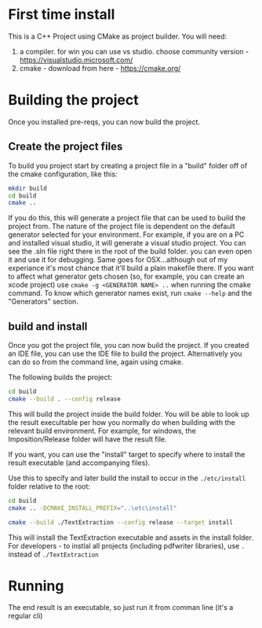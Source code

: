 # First time install

This is a C++ Project using CMake as project builder.
You will need:

1. a compiler. for win you can use vs studio. choose community version - https://visualstudio.microsoft.com/
2. cmake - download from here - https://cmake.org/


# Building the project

Once you installed pre-reqs, you can now build the project.

## Create the project files

To build you project start by creating a project file in a "build" folder off of the cmake configuration, like this:

```bash
mkdir build
cd build
cmake ..
```

If you do this, this will generate a project file that can be used to build the project from.
The nature of the project file is dependent on the default generator selected for your environment.
For example, if you are on a PC and installed visual studio, it will generate a visual studio project. You can see the .sln file right there in the root of the build folder. you can even open it and use it for debugging. Same goes for OSX...although out of my experiance it's most chance that it'll build a plain makefile there. If you want to affect what generator gets chosen (so, for example, you can create an xcode project) use `cmake -g <GENERATOR NAME> ..` when running the cmake command. To know which generator names exist, run `cmake --help` and the "Generators" section.


## build and install

Once you got the project file, you can now build the project. If you created an IDE file, you can use the IDE file to build the project.
Alternatively you can do so from the command line, again using cmake. 

The following builds the project:
```bash
cd build
cmake --build . --config release
```

This will build the project inside the build folder. You will be able to look up the result execultable per how you normally do when building with the relevant build environment. For example, for windows,  the Imposition/Release folder will have the result file.

If you want, you can use the "install" target to specify where to install the result executable (and accompanying files).

Use this to specify and later build the install to occur in the `./etc/install` folder relative to the root:

```bash
cd build
cmake .. -DCMAKE_INSTALL_PREFIX="..\etc\install"

cmake --build ./TextExtraction --config release --target install
```

This will install the TextExtraction executable and assets in the install folder.
For developers - to instlal all projects (including pdfwriter libraries), use `.` instead of `./TextExtraction`

# Running
The end result is an executable, so just run it from comman line (it's a regular cli)